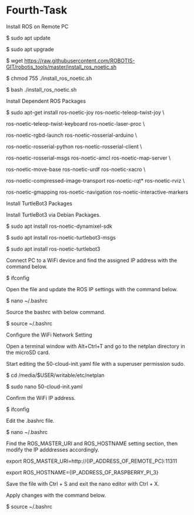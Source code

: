 # Fourth-Task

Install ROS on Remote PC

$ sudo apt update

$ sudo apt upgrade

$ wget https://raw.githubusercontent.com/ROBOTIS-GIT/robotis_tools/master/install_ros_noetic.sh

$ chmod 755 ./install_ros_noetic.sh 

$ bash ./install_ros_noetic.sh

Install Dependent ROS Packages

$ sudo apt-get install ros-noetic-joy ros-noetic-teleop-twist-joy \

  ros-noetic-teleop-twist-keyboard ros-noetic-laser-proc \
  
  ros-noetic-rgbd-launch ros-noetic-rosserial-arduino \
  
  ros-noetic-rosserial-python ros-noetic-rosserial-client \
  
  ros-noetic-rosserial-msgs ros-noetic-amcl ros-noetic-map-server \
  
  ros-noetic-move-base ros-noetic-urdf ros-noetic-xacro \
  
  ros-noetic-compressed-image-transport ros-noetic-rqt* ros-noetic-rviz \
  
  ros-noetic-gmapping ros-noetic-navigation ros-noetic-interactive-markers

Install TurtleBot3 Packages

Install TurtleBot3 via Debian Packages.

$ sudo apt install ros-noetic-dynamixel-sdk

$ sudo apt install ros-noetic-turtlebot3-msgs

$ sudo apt install ros-noetic-turtlebot3

Connect PC to a WiFi device and find the assigned IP address with the command below.

$ ifconfig

Open the file and update the ROS IP settings with the command below.

$ nano ~/.bashrc

Source the bashrc with below command.

$ source ~/.bashrc

Configure the WiFi Network Setting

Open a terminal window with Alt+Ctrl+T and go to the netplan directory in the microSD card.

Start editing the 50-cloud-init.yaml file with a superuser permission sudo.

$ cd /media/$USER/writable/etc/netplan

$ sudo nano 50-cloud-init.yaml

Confirm the WiFi IP address.

$ ifconfig

Edit the .bashrc file.

$ nano ~/.bashrc

Find the ROS_MASTER_URI and ROS_HOSTNAME setting section, then modify the IP adddresses accordingly.

export ROS_MASTER_URI=http://{IP_ADDRESS_OF_REMOTE_PC}:11311

export ROS_HOSTNAME={IP_ADDRESS_OF_RASPBERRY_PI_3}

Save the file with Ctrl + S and exit the nano editor with Ctrl + X.

Apply changes with the command below.

$ source ~/.bashrc









